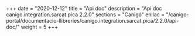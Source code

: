 +++
date        = "2020-12-12"
title       = "Api doc"
description = "Api doc canigo.integration.sarcat.pica 2.2.0"
sections    = "Canigó"
enllac		= "/canigo-portal/documentacio-llibreries/canigo.integration.sarcat.pica/2.2.0/api-doc/"
weight		= 5
+++
